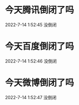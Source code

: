 # 今天腾讯倒闭了吗

2022-7-14 1:52:45 没倒闭

# 今天百度倒闭了吗

2022-7-14 1:52:46 没倒闭

# 今天微博倒闭了吗

2022-7-14 1:52:47 没倒闭

